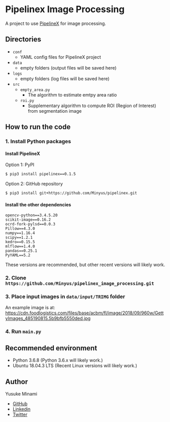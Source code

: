 # Pipelinex Image Processing

A project to use [PipelineX](https://github.com/Minyus/pipelinex) for image processing. 

## Directories

- `conf`
  - YAML config files for PipelineX project
- `data`
  - empty folders (output files will be saved here)
- `logs`
  - empty folders (log files will be saved here)
- `src`
  - `empty_area.py`
    - The algorithm to estimate emtpy area ratio 
  - `roi.py`
    - Supplementary algorithm to compute ROI (Region of Interest) from segmentation image

## How to run the code

### 1. Install Python packages

#### Install PipelineX

Option 1: PyPI
```bash
$ pip3 install pipelinex==0.1.5
```

Option 2: GitHub repository
```bash
$ pip3 install git+https://github.com/Minyus/pipelinex.git
```

#### Install the other dependencies
```
opencv-python==3.4.5.20
scikit-image==0.16.2
ocrd-fork-pylsd==0.0.3
Pillow==4.3.0
numpy==1.16.4
scipy==1.2.1
kedro==0.15.5
mlflow==1.4.0
pandas==0.25.1
PyYAML==5.2
```

These versions are recommended, but other recent versions will likely work.

### 2. Clone `https://github.com/Minyus/pipelinex_image_processing.git`

### 3. Place input images in `data/input/TRIMG` folder

An example image is at:
https://cdn.foodlogistics.com/files/base/acbm/fl/image/2018/09/960w/GettyImages_485190815.5b9bfb5550ded.jpg

### 4. Run `main.py`

## Recommended environment
- Python 3.6.8 (Python 3.6.x will likely work.)
- Ubuntu 18.04.3 LTS (Recent Linux versions will likely work.)

## Author
Yusuke Minami

- [GitHub](https://github.com/Minyus)
- [Linkedin](https://www.linkedin.com/in/yusukeminami/)
- [Twitter](https://twitter.com/Minyus86)

